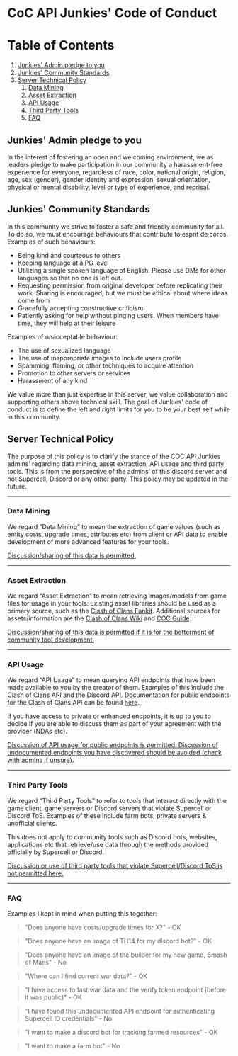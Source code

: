 # CoC API Junkies' Code of Conduct
# Table of Contents
1. [Junkies' Admin pledge to you](#1)
2. [Junkies' Community Standards](#2)
3. [Server Technical Policy](#3)
    1. [Data Mining](#3.1)
    2. [Asset Extraction](#3.2)
    3. [API Usage](#3.3) 
    4. [Third Party Tools](#3.4)
    5. [FAQ](#3.5)

## Junkies' Admin pledge to you <a name="1"></a>

In the interest of fostering an open and welcoming environment, we as
leaders pledge to make participation in our community a 
harassment-free experience for everyone, regardless of race, color, national origin,
religion, age, sex (gender), gender identity and expression, sexual orientation, 
physical or mental disability, level or type of experience, and reprisal.

## Junkies' Community Standards <a name="2"></a>

In this community we strive to foster a safe and friendly community for all. To do so,
we must encourage behaviours that contribute to esprit de corps. Examples of such behaviours:
- Being kind and courteous to others
- Keeping language at a PG level
- Utilizing a single spoken language of English. Please use DMs for other languages so that
no one is left out.
- Requesting permission from original developer before replicating their work. Sharing is 
encouraged, but we must be ethical about where ideas come from
-  Gracefully accepting constructive criticism
- Patiently asking for help without pinging users. When members have time, they will help at their 
leisure 
  
Examples of unacceptable behaviour:
- The use of sexualized language 
- The use of inappropriate images to include users profile
- Spamming, flaming, or other techniques to acquire attention
- Promotion to other servers or services
- Harassment of any kind

We value more than just expertise in this server, we value collaboration and supporting others above
technical skill. The goal of Junkies' code of conduct is to define the left and right limits for you to be 
your best self while in this community.

## Server Technical Policy <a name="3"></a>

The purpose of this policy is to clarify the stance of the COC API Junkies admins’ regarding 
data mining, asset extraction, API usage and third party tools. This is from the 
perspective of the admins’ of this discord server and not Supercell, Discord or any 
other party. This policy may be updated in the future.

---

### Data Mining <a name="3.1"></a>

We regard “Data Mining” to mean the extraction of game values (such as entity costs, 
upgrade times, attributes etc) from client or API data to enable development of more 
advanced features for your tools.

<ins>Discussion/sharing of this data is permitted.</ins>

---

### Asset Extraction <a name="3.2"></a>

We regard “Asset Extraction” to mean retrieving images/models from game files for 
usage in your tools.  Existing asset libraries should be used as a primary source, 
such as the [Clash of Clans Fankit](http://supr.cl/ClashFanKit).  Additional sources for 
assets/information are the [Clash of Clans Wiki](https://clashofclans.fandom.com/) and [COC 
Guide](https://coc.guide/).

<ins>Discussion/sharing of this data is permitted if it is for the betterment of community tool development.</ins>

---

### API Usage <a name="3.3"></a>

We regard “API Usage” to mean querying API endpoints that have been made available to 
you by the creator of them.  Examples of this include the Clash of Clans API and the 
Discord API.  Documentation for public endpoints for the Clash of Clans API can be found 
[here](https://developer.clashofclans.com/).

If you have access to private or enhanced endpoints, it is up to you to decide if you are 
able to discuss them as part of your agreement with the provider (NDAs etc).

<ins>Discussion of API usage for public endpoints is permitted. Discussion of 
undocumented endpoints you have discovered should be avoided (check with admins if unsure).</ins>

---

### Third Party Tools <a name="3.4"></a>

We regard “Third Party Tools” to refer to tools that interact directly with the game 
client, game servers or Discord servers that violate Supercell or Discord ToS.  Examples 
of these include farm bots, private servers & unofficial clients.

This does not apply to community tools such as Discord bots, websites, applications 
etc that retrieve/use data through the methods provided officially by Supercell or Discord.

<ins>Discussion or use of third party tools that violate Supercell/Discord ToS is not permitted here.</ins>

---

### FAQ <a name="3.5"></a>

Examples I kept in mind when putting this together:

> "Does anyone have costs/upgrade times for X?" - OK

> "Does anyone have an image of TH14 for my discord bot?" - OK

> "Does anyone have an image of the builder for my new game, Smash of Mans" - No

> "Where can I find current war data?" - OK

> "I have access to fast war data and the verify token endpoint (before it was public)" - OK

> "I have found this undocumented API endpoint for authenticating Supercell ID credentials" - No 

> "I want to make a discord bot for tracking farmed resources" - OK

> "I want to make a farm bot" - No
